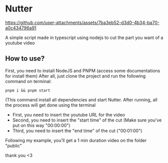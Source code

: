 # Nutter



https://github.com/user-attachments/assets/7ba3eb52-d3d0-4b34-ba70-a0c434796a91



A simple script made in typescript using nodejs to cut the part you want of a youtube video


## How to use? 
First, you need to install NodeJS and PNPM (access some documentations for install them)
After all, just clone the project and run the following command on terminal:
```
pnpm i && pnpm start
```
(This command install all dependencies and start Nutter.
After running, all the process will get done using the terminal

* First, you need to insert the youtube URL for the video
* Second, you need to insert the "start time" of the cut (Make sure you've put on this way "00:00:00")
* Third, you need to insert the "end time" of the cut ("00:01:00")

Following my example, you'll get a 1 min duration video on the folder "public"

thank you <3
